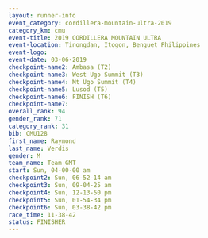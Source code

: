 ```yaml
---
layout: runner-info 
event_category: cordillera-mountain-ultra-2019 
category_km: cmu 
event-title: 2019 CORDILLERA MOUNTAIN ULTRA 
event-location: Tinongdan, Itogon, Benguet Philippines 
event-logo: 
event-date: 03-06-2019 
checkpoint-name2: Ambasa (T2) 
checkpoint-name3: West Ugo Summit (T3) 
checkpoint-name4: Mt Ugo Summit (T4) 
checkpoint-name5: Lusod (T5) 
checkpoint-name6: FINISH (T6) 
checkpoint-name7: 
overall_rank: 94
gender_rank: 71
category_rank: 31
bib: CMU128
first_name: Raymond
last_name: Verdis
gender: M
team_name: Team GMT
start: Sun, 04-00-00 am
checkpoint2: Sun, 06-52-14 am
checkpoint3: Sun, 09-04-25 am
checkpoint4: Sun, 12-13-50 pm
checkpoint5: Sun, 01-54-34 pm
checkpoint6: Sun, 03-38-42 pm
race_time: 11-38-42
status: FINISHER
---
```

